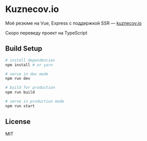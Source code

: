 # Kuznecov.io

Моё резюме на Vue, Express с поддержкой SSR — [kuznecov.io](https://kuznecov.io/)

Скоро переведу проект на TypeScript

## Build Setup 

``` bash
# install dependencies
npm install # or yarn

# serve in dev mode
npm run dev

# build for production
npm run build

# serve in production mode
npm run start
```

## License

MIT
